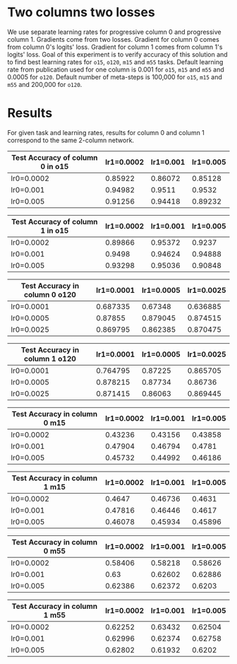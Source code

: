 # Two columns two losses

We use separate learning rates for progressive column 0 and progressive column 1. Gradients come from two losses. Gradient for column 0 comes from column 0's logits' loss. Gradient for column 1 comes from column 1's logits' loss. Goal of this experiment is to verify accuracy of this solution and to find best learning rates for `o15`, `o120`, `m15` and `m55` tasks. Default learning rate from publication used for one column is 0.001 for `o15`, `m15` and `m55` and 0.0005 for `o120`. Default number of meta-steps is 100,000 for `o15`, `m15` and `m55` and 200,000 for `o120`.

# Results

For given task and learning rates, results for column 0 and column 1 correspond to the same 2-column network.

Test Accuracy of column 0 in o15 | lr1=0.0002 | lr1=0.001 | lr1=0.005
--- | --- | --- | ---
lr0=0.0002 | 0.85922 | 0.86072 | 0.85128
lr0=0.001 | 0.94982 | 0.9511 | 0.9532
lr0=0.005 | 0.91256 | 0.94418 | 0.89232

Test Accuracy of column 1 in o15 | lr1=0.0002 | lr1=0.001 | lr1=0.005
--- | --- | --- | ---
lr0=0.0002 | 0.89866 | 0.95372 | 0.9237
lr0=0.001 | 0.9498 | 0.94624 | 0.94888
lr0=0.005 | 0.93298 | 0.95036 | 0.90848

Test Accuracy in column 0 o120 | lr1=0.0001 | lr1=0.0005 | lr1=0.0025
--- | --- | --- | ---
lr0=0.0001 | 0.687335 | 0.67348 | 0.636885
lr0=0.0005 | 0.87855 | 0.879045 | 0.874515
lr0=0.0025 | 0.869795 | 0.862385 | 0.870475

Test Accuracy in column 1 o120 | lr1=0.0001 | lr1=0.0005 | lr1=0.0025
--- | --- | --- | ---
lr0=0.0001 | 0.764795 | 0.87225 | 0.865705
lr0=0.0005 | 0.878215 | 0.87734 | 0.86736
lr0=0.0025 | 0.871415 | 0.86063 | 0.869445

Test Accuracy in column 0 m15 | lr1=0.0002 | lr1=0.001 | lr1=0.005
--- | --- | --- | ---
lr0=0.0002 | 0.43236 | 0.43156 | 0.43858
lr0=0.001 | 0.47904 | 0.46794 | 0.4781
lr0=0.005 | 0.45732 | 0.44992 | 0.46186

Test Accuracy in column 1 m15 | lr1=0.0002 | lr1=0.001 | lr1=0.005
--- | --- | --- | ---
lr0=0.0002 | 0.4647 | 0.46736 | 0.4631
lr0=0.001 | 0.47816 | 0.46446 | 0.4617
lr0=0.005 | 0.46078 | 0.45934 | 0.45896

Test Accuracy in column 0 m55 | lr1=0.0002 | lr1=0.001 | lr1=0.005
--- | --- | --- | ---
lr0=0.0002 | 0.58406 | 0.58218 | 0.58626
lr0=0.001 | 0.63 | 0.62602 | 0.62886
lr0=0.005 | 0.62386 | 0.62372 | 0.6203

Test Accuracy in column 1 m55 | lr1=0.0002 | lr1=0.001 | lr1=0.005
--- | --- | --- | ---
lr0=0.0002 | 0.62252 | 0.63432 | 0.62504
lr0=0.001 | 0.62996 | 0.62374 | 0.62758
lr0=0.005 | 0.62802 | 0.61932 | 0.6202
